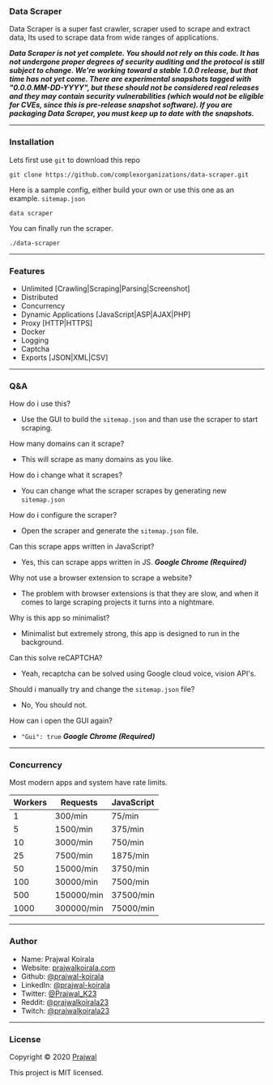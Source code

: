 ### Data Scraper

Data Scraper is a super fast crawler, scraper used to scrape and extract data, Its used to scrape data from wide ranges of applications.

***Data Scraper is not yet complete. You should not rely on this code. It has not undergone proper degrees of security auditing and the protocol is still subject to change. We're working toward a stable 1.0.0 release, but that time has not yet come. There are experimental snapshots tagged with "0.0.0.MM-DD-YYYY", but these should not be considered real releases and they may contain security vulnerabilities (which would not be eligible for CVEs, since this is pre-release snapshot software). If you are packaging Data Scraper, you must keep up to date with the snapshots.***

---
### Installation

Lets first use `git` to download this repo
```
git clone https://github.com/complexorganizations/data-scraper.git
```
Here is a sample config, either build your own or use this one as an example. `sitemap.json`
```
data scraper
```
You can finally run the scraper.
```
./data-scraper
```

---
### Features
- Unlimited [Crawling|Scraping|Parsing|Screenshot]
- Distributed
- Concurrency
- Dynamic Applications [JavaScript|ASP|AJAX|PHP]
- Proxy [HTTP|HTTPS]
- Docker
- Logging
- Captcha
- Exports [JSON|XML|CSV]

---
### Q&A

How do i use this?
- Use the GUI to build the `sitemap.json` and than use the scraper to start scraping.

How many domains can it scrape?
- This will scrape as many domains as you like.

How do i change what it scrapes?
- You can change what the scraper scrapes by generating new `sitemap.json`

How do i configure the scraper?
- Open the scraper and generate the `sitemap.json` file. 

Can this scrape apps written in JavaScript?
- Yes, this can scrape apps written in JS. ***Google Chrome (Required)***

Why not use a browser extension to scrape a website?
- The problem with browser extensions is that they are slow, and when it comes to large scraping projects it turns into a nightmare.

Why is this app so minimalist?
- Minimalist but extremely strong, this app is designed to run in the background.

Can this solve reCAPTCHA?
- Yeah, recaptcha can be solved using Google cloud voice, vision API's.

Should i manually try and change the `sitemap.json` file?
- No, You should not.

How can i open the GUI again?
- `"Gui": true` ***Google Chrome (Required)***

---
### Concurrency
Most modern apps and system have rate limits.

| Workers         | Requests           | JavaScript         |
| --------------  | ------------------ | ------------------ |
| 1               | 300/min            | 75/min             |
| 5               | 1500/min           | 375/min            |
| 10              | 3000/min           | 750/min            |
| 25              | 7500/min           | 1875/min           |
| 50              | 15000/min          | 3750/min           |
| 100             | 30000/min          | 7500/min           |
| 500             | 150000/min         | 37500/min          |
| 1000            | 300000/min         | 75000/min          |

---
### Author

* Name: Prajwal Koirala
* Website: [prajwalkoirala.com](https://www.prajwalkoirala.com)
* Github: [@prajwal-koirala](https://github.com/prajwal-koirala)
* LinkedIn: [@prajwal-koirala](https://www.linkedin.com/in/prajwal-koirala)
* Twitter: [@Prajwal_K23](https://twitter.com/Prajwal_K23)
* Reddit: [@prajwalkoirala23](https://www.reddit.com/user/prajwalkoirala23)
* Twitch: [@prajwalkoirala23](https://www.twitch.tv/prajwalkoirala23)

---
### License

Copyright © 2020 [Prajwal](https://github.com/prajwal-koirala)

This project is MIT licensed.
